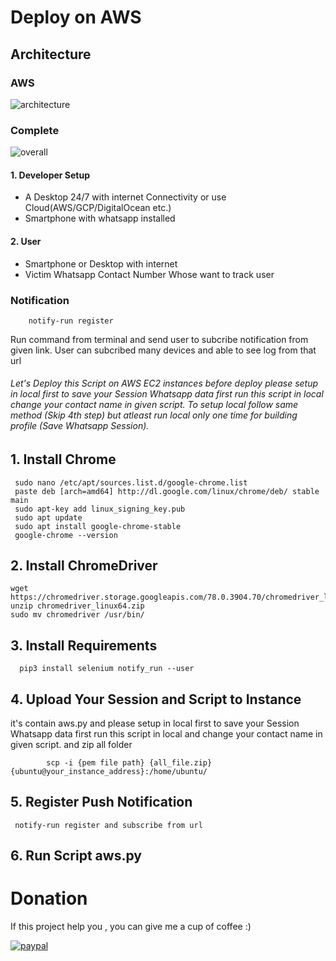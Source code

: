 # Deploy on AWS
## Architecture
### AWS
![architecture](/DeployAWS/architecture.jpg)
### Complete

![overall](/DeployAWS/arc%20-%201.jpg)

#### 1. Developer Setup
  * A Desktop 24/7 with internet Connectivity or use Cloud(AWS/GCP/DigitalOcean etc.)
  * Smartphone with whatsapp installed
#### 2. User
  * Smartphone or Desktop with internet
  * Victim Whatsapp Contact Number Whose want to track user
  
### Notification
        notify-run register
  Run command from terminal and send user to subcribe notification from given link.
  User can subcribed many devices and able to see log from that url
     



###### Let's Deploy this Script on AWS EC2 instances before deploy please setup in local first to save your Session Whatsapp data first run this script in local change your contact name in given script. To setup local follow same method (Skip 4th step) but atleast run local only one time for building profile (Save Whatsapp Session).

## 1. Install Chrome 
     sudo nano /etc/apt/sources.list.d/google-chrome.list
     paste deb [arch=amd64] http://dl.google.com/linux/chrome/deb/ stable main
     sudo apt-key add linux_signing_key.pub
     sudo apt update
     sudo apt install google-chrome-stable
     google-chrome --version


## 2. Install ChromeDriver
    wget https://chromedriver.storage.googleapis.com/78.0.3904.70/chromedriver_linux64.zip
    unzip chromedriver_linux64.zip 
    sudo mv chromedriver /usr/bin/

## 3. Install Requirements
      pip3 install selenium notify_run --user

## 4. Upload Your Session and Script to Instance
  it's contain aws.py and please setup in local first to save your Session Whatsapp data first run this script in local and change your contact name in given script. and zip all folder 
  
            scp -i {pem file path} {all_file.zip} {ubuntu@your_instance_address}:/home/ubuntu/

## 5. Register Push Notification

     notify-run register and subscribe from url 
     
## 6. Run Script aws.py


 
# Donation
If this project help you , you can give me a cup of coffee :) 

[![paypal](https://www.paypalobjects.com/en_US/i/btn/btn_donateCC_LG.gif)](https://www.paypal.me/rizwansoaib)

       
